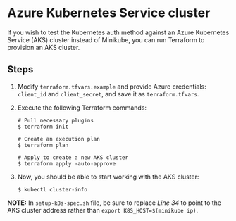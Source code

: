 # Azure Kubernetes Service cluster

If you wish to test the Kubernetes auth method against an Azure Kubernetes Service (AKS) cluster instead of Minikube, you can run Terraform to provision an AKS cluster.

## Steps

1. Modify `terraform.tfvars.example` and provide Azure credentials: `client_id` and `client_secret`, and save it as `terraform.tfvars`.

1. Execute the following Terraform commands:

    ```shell
    # Pull necessary plugins
    $ terraform init

    # Create an execution plan
    $ terraform plan

    # Apply to create a new AKS cluster
    $ terraform apply -auto-approve
    ```

1. Now, you should be able to start working with the AKS cluster:

    ```plaintext
    $ kubectl cluster-info
    ```

**NOTE:** In `setup-k8s-spec.sh` file, be sure to replace _Line 34_ to point to the AKS cluster address rather than
`export K8S_HOST=$(minikube ip)`. 
